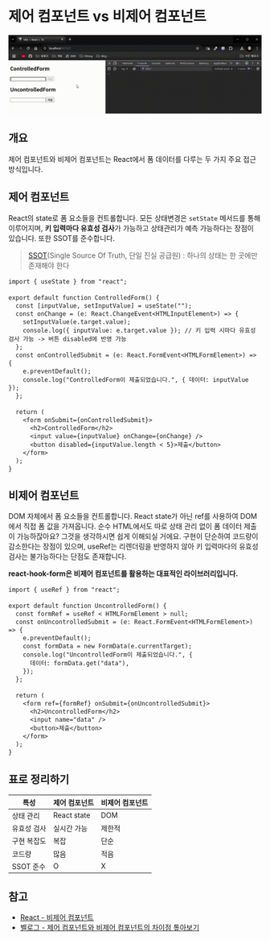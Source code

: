 # 제어 컴포넌트 vs 비제어 컴포넌트

![Vite + React + TS - Chrome 2024-12-20 12-45-43.gif](./Vite__React__TS_-_Chrome_2024-12-20_12-45-43.gif)

## 개요

제어 컴포넌트와 비제어 컴포넌트는 React에서 폼 데이터를 다루는 두 가지 주요 접근 방식입니다.

## 제어 컴포넌트

React의 state로 폼 요소들을 컨트롤합니다. 모든 상태변경은 `setState` 메서드를 통해 이루어지며, **키 입력마다 유효성 검사**가 가능하고 상태관리가 예측
가능하다는 장점이 있습니다. 또한 SSOT를 준수합니다.

> [SSOT](https://chancethecoder.tistory.com/45)(Single Source Of Truth, 단일 진실 공급원) : 하나의 상태는 한 곳에만 존재해야 한다

```tsx
import { useState } from "react";

export default function ControlledForm() {
  const [inputValue, setInputValue] = useState("");
  const onChange = (e: React.ChangeEvent<HTMLInputElement>) => {
    setInputValue(e.target.value);
    console.log({ inputValue: e.target.value }); // 키 입력 시마다 유효성 검사 가능 -> 버튼 disabled에 반영 가능
  };
  const onControlledSubmit = (e: React.FormEvent<HTMLFormElement>) => {
    e.preventDefault();
    console.log("ControlledForm이 제출되었습니다.", { 데이터: inputValue });
  };

  return (
    <form onSubmit={onControlledSubmit}>
      <h2>ControlledForm</h2>
      <input value={inputValue} onChange={onChange} />
      <button disabled={inputValue.length < 5}>제출</button>
    </form>
  );
}
```

## 비제어 컴포넌트

DOM 자체에서 폼 요소들을 컨트롤합니다. React state가 아닌 ref를 사용하여 DOM에서 직접 폼 값을 가져옵니다. 순수 HTML에서도 따로 상태 관리 없이 폼 데이터 제출이 가능하잖아요? 그것을 생각하시면 쉽게 이해되실 거에요. 구현이 단순하여 코드량이 감소한다는 장점이 있으며, useRef는 리렌더링을 반영하지 않아 키 입력마다의 유효성 검사는 불가능하다는 단점도 존재합니다.

**react-hook-form은 비제어 컴포넌트를 활용하는 대표적인 라이브러리입니다.**

```tsx
import { useRef } from "react";

export default function UncontrolledForm() {
  const formRef = useRef < HTMLFormElement > null;
  const onUncontrolledSubmit = (e: React.FormEvent<HTMLFormElement>) => {
    e.preventDefault();
    const formData = new FormData(e.currentTarget);
    console.log("UncontrolledForm이 제출되었습니다.", {
      데이터: formData.get("data"),
    });
  };

  return (
    <form ref={formRef} onSubmit={onUncontrolledSubmit}>
      <h2>UncontrolledForm</h2>
      <input name="data" />
      <button>제출</button>
    </form>
  );
}
```

## 표로 정리하기

| **특성**    | **제어 컴포넌트** | **비제어 컴포넌트** |
| ----------- | ----------------- | ------------------- |
| 상태 관리   | React state       | DOM                 |
| 유효성 검사 | 실시간 가능       | 제한적              |
| 구현 복잡도 | 복잡              | 단순                |
| 코드량      | 많음              | 적음                |
| SSOT 준수   | O                 | X                   |

## 참고

- [React - 비제어 컴포넌트](https://ko.legacy.reactjs.org/docs/uncontrolled-components.html)
- [벨로그 - 제어 컴포넌트와 비제어 컴포넌트의 차이점 톺아보기](https://velog.io/@yukyung/React-%EC%A0%9C%EC%96%B4-%EC%BB%B4%ED%8F%AC%EB%84%8C%ED%8A%B8%EC%99%80-%EB%B9%84%EC%A0%9C%EC%96%B4-%EC%BB%B4%ED%8F%AC%EB%84%8C%ED%8A%B8%EC%9D%98-%EC%B0%A8%EC%9D%B4%EC%A0%90-%ED%86%BA%EC%95%84%EB%B3%B4%EA%B8%B0)
